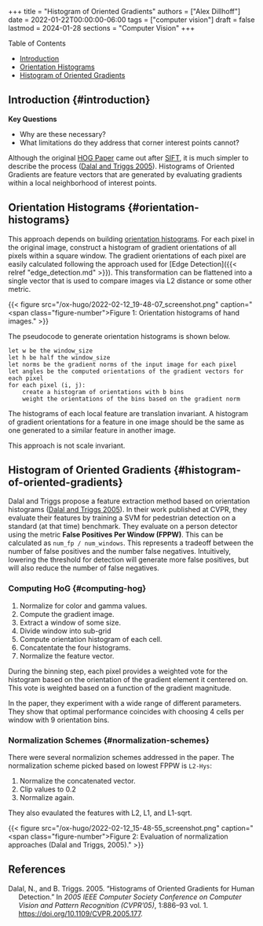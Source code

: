 +++
title = "Histogram of Oriented Gradients"
authors = ["Alex Dillhoff"]
date = 2022-01-22T00:00:00-06:00
tags = ["computer vision"]
draft = false
lastmod = 2024-01-28
sections = "Computer Vision"
+++

<div class="ox-hugo-toc toc">

<div class="heading">Table of Contents</div>

- [Introduction](#introduction)
- [Orientation Histograms](#orientation-histograms)
- [Histogram of Oriented Gradients](#histogram-of-oriented-gradients)

</div>
<!--endtoc-->



## Introduction {#introduction}

**Key Questions**

-   Why are these necessary?
-   What limitations do they address that corner interest points cannot?

Although the original [HOG Paper](http://vision.stanford.edu/teaching/cs231b_spring1213/papers/CVPR05_DalalTriggs.pdf) came out after [SIFT](https://www.cs.ubc.ca/~lowe/papers/ijcv04.pdf), it is much simpler to describe the process (<a href="#citeproc_bib_item_1">Dalal and Triggs 2005</a>).
Histograms of Oriented Gradients are feature vectors that are generated by evaluating gradients within a local neighborhood of interest points.


## Orientation Histograms {#orientation-histograms}

This approach depends on building [orientation histograms](https://john.cs.olemiss.edu/heroes/papers/hand_gesture.pdf).
For each pixel in the original image, construct a histogram of gradient orientations of all pixels within a square window.
The gradient orientations of each pixel are easily calculated following the approach used for [Edge Detection]({{< relref "edge_detection.md" >}}).
This transformation can be flattened into a single vector that is used to compare images via L2 distance or some other metric.

{{< figure src="/ox-hugo/2022-02-12_19-48-07_screenshot.png" caption="<span class=\"figure-number\">Figure 1: </span>Orientation histograms of hand images." >}}

The pseudocode to generate orientation histograms is shown below.

```nil
let w be the window_size
let h be half the window_size
let norms be the gradient norms of the input image for each pixel
let angles be the computed orientations of the gradient vectors for each pixel
for each pixel (i, j):
    create a histogram of orientations with b bins
    weight the orientations of the bins based on the gradient norm
```

The histograms of each local feature are translation invariant.
A histogram of gradient orientations for a feature in one image should be the same as one generated to a similar feature in another image.

This approach is not scale invariant.


## Histogram of Oriented Gradients {#histogram-of-oriented-gradients}

Dalal and Triggs propose a feature extraction method based on orientation histograms (<a href="#citeproc_bib_item_1">Dalal and Triggs 2005</a>). In their work published at CVPR, they evaluate their features by training a SVM for pedestrian detection on a standard (at that time) benchmark. They evaluate on a person detector using the metric **False Positives Per Window (FPPW)**. This can be calculated as `num_fp / num_windows`. This represents a tradeoff between the number of false positives and the number false negatives. Intuitively, lowering the threshold for detection will generate more false positives, but will also reduce the number of false negatives.


### Computing HoG {#computing-hog}

1.  Normalize for color and gamma values.
2.  Compute the gradient image.
3.  Extract a window of some size.
4.  Divide window into sub-grid
5.  Compute orientation histogram of each cell.
6.  Concatentate the four histograms.
7.  Normalize the feature vector.

During the binning step, each pixel provides a weighted vote for the histogram based on the orientation of the gradient element it centered on. This vote is weighted based on a function of the gradient magnitude.

In the paper, they experiment with a wide range of different parameters. They show that optimal performance coincides with choosing 4 cells per window with 9 orientation bins.


### Normalization Schemes {#normalization-schemes}

There were several normalizion schemes addressed in the paper.
The normalization scheme picked based on lowest FPPW is `L2-Hys`:

1.  Normalize the concatenated vector.
2.  Clip values to 0.2
3.  Normalize again.

They also evaulated the features with L2, L1, and L1-sqrt.

{{< figure src="/ox-hugo/2022-02-12_15-48-55_screenshot.png" caption="<span class=\"figure-number\">Figure 2: </span>Evaluation of normalization approaches (Dalal and Triggs, 2005)." >}}

## References

<style>.csl-entry{text-indent: -1.5em; margin-left: 1.5em;}</style><div class="csl-bib-body">
  <div class="csl-entry"><a id="citeproc_bib_item_1"></a>Dalal, N., and B. Triggs. 2005. “Histograms of Oriented Gradients for Human Detection.” In <i>2005 IEEE Computer Society Conference on Computer Vision and Pattern Recognition (CVPR’05)</i>, 1:886–93 vol. 1. <a href="https://doi.org/10.1109/CVPR.2005.177">https://doi.org/10.1109/CVPR.2005.177</a>.</div>
</div>

